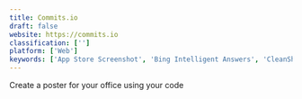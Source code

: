```yaml
---
title: Commits.io
draft: false 
website: https://commits.io
classification: ['']
platform: ['Web']
keywords: ['App Store Screenshot', 'Bing Intelligent Answers', 'CleanShot', 'CodeZen', 'Codenail', 'Commit Print', 'CommitSheet', 'GitHub Gardener', 'Gitweet', 'Kajero', 'Kite', 'Mimo', 'Qoa', 'Screely', 'Screen Guru', 'Snipper App', 'Sublime Tutor', 'TabNine', 'Text Mess', 'TwitterWrapped', 'ViewedIt', 'canSnippet CE']
---
```

Create a poster for your office using your code